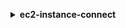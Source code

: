 **<details ><summary style="color:none;">ec2-instance-connect</summary><blockquote>**

- **<details><summary style="color:none;"><b><u>help</b></u></summary><blockquote>**

  * **<p style="color:none;"></p>**

  </br>

  <p style="color:red;">**Description**</p>

  </br>

  ## **Examples**

  ```bash

  ```
  ```json

  ```

  </br>

- **<details><summary style="color:none;"><b><u>send-serial-console-ssh-public-key</b></u></summary><blockquote>**

  * **<p style="color:none;">--instance-id</p>**
  * **<p style="color:none;">--serial-port</p>**
  * **<p style="color:none;">--ssh-public-key</p>**
  * **<p style="color:none;">--cli-input-json</p>**
  * **<p style="color:none;">--cli-input-yaml</p>**
  * **<p style="color:none;">--generate-cli-skeleton</p>**

  </br>

  <p style="color:red;">**Description**</p>

  </br>

  ## **Examples**

  ```bash

  ```
  ```json

  ```

  </br>

- **<details><summary style="color:none;"><b><u>send-ssh-public-key</b></u></summary><blockquote>**

  * **<p style="color:none;">--instance-id</p>**
  * **<p style="color:none;">--instance-os-user</p>**
  * **<p style="color:none;">--ssh-public-key</p>**
  * **<p style="color:none;">--availability-zone</p>**
  * **<p style="color:none;">--cli-input-json</p>**
  * **<p style="color:none;">--cli-input-yaml</p>**
  * **<p style="color:none;">--generate-cli-skeleton</p>**

  </br>

  <p style="color:red;">**Description**</p>

  </br>

  ## **Examples**

  ```bash

  ```
  ```json

  ```

  </br>

</blockquote></details>
</blockquote></details>
</blockquote></details>
</blockquote></details>
